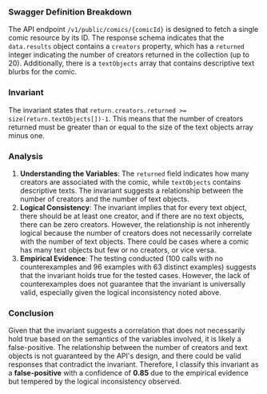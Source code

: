### Swagger Definition Breakdown
The API endpoint `/v1/public/comics/{comicId}` is designed to fetch a single comic resource by its ID. The response schema indicates that the `data.results` object contains a `creators` property, which has a `returned` integer indicating the number of creators returned in the collection (up to 20). Additionally, there is a `textObjects` array that contains descriptive text blurbs for the comic.

### Invariant
The invariant states that `return.creators.returned >= size(return.textObjects[])-1`. This means that the number of creators returned must be greater than or equal to the size of the text objects array minus one.

### Analysis
1. **Understanding the Variables**: The `returned` field indicates how many creators are associated with the comic, while `textObjects` contains descriptive texts. The invariant suggests a relationship between the number of creators and the number of text objects.
2. **Logical Consistency**: The invariant implies that for every text object, there should be at least one creator, and if there are no text objects, there can be zero creators. However, the relationship is not inherently logical because the number of creators does not necessarily correlate with the number of text objects. There could be cases where a comic has many text objects but few or no creators, or vice versa.
3. **Empirical Evidence**: The testing conducted (100 calls with no counterexamples and 96 examples with 63 distinct examples) suggests that the invariant holds true for the tested cases. However, the lack of counterexamples does not guarantee that the invariant is universally valid, especially given the logical inconsistency noted above.

### Conclusion
Given that the invariant suggests a correlation that does not necessarily hold true based on the semantics of the variables involved, it is likely a false-positive. The relationship between the number of creators and text objects is not guaranteed by the API's design, and there could be valid responses that contradict the invariant. Therefore, I classify this invariant as a **false-positive** with a confidence of **0.85** due to the empirical evidence but tempered by the logical inconsistency observed.
